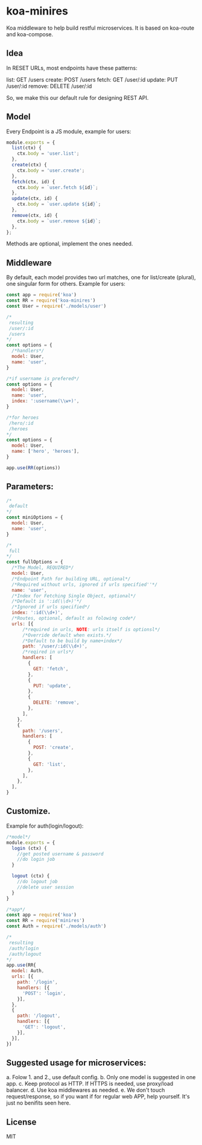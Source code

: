 # koa-minires

Koa middleware to help build restful microservices. It is based on koa-route and koa-compose.

## Idea
In RESET URLs, most endpoints have these patterns:

list:   GET /users
create: POST /users
fetch:  GET /user/:id
update: PUT /user/:id
remove: DELETE /user/:id

So, we make this our default rule for designing REST API.

## Model

Every Endpoint is a JS module, example for users:

```js
module.exports = {
  list(ctx) {
    ctx.body = 'user.list';
  },
  create(ctx) {
    ctx.body = 'user.create';
  },
  fetch(ctx, id) {
    ctx.body = `user.fetch ${id}`;
  },
  update(ctx, id) {
    ctx.body = `user.update ${id}`;
  },
  remove(ctx, id) {
    ctx.body = `user.remove ${id}`;
  },
};
```

Methods are optional, implement the ones needed.

## Middleware

By default, each model provides two url matches, one for list/create (plural), one singular form for others. Example for users:

```js
const app = require('koa')
const RR = require('koa-minires')
const User = require('./models/user')

/*
 resulting
 /user/:id
 /users
*/
const options = {
  /*handlers*/
  model: User,
  name: 'user',
}

/*if username is prefered*/
const options = {
  model: User,
  name: 'user',
  index: ':username(\\w+)',
}

/*for heroes
 /hero/:id
 /heroes
*/
const options = {
  model: User,
  name: ['hero', 'heroes'],
}

app.use(RR(options))
```

## Parameters:
```js
/*
 default
*/
const miniOptions = {
  model: User,
  name: 'user',
}

/*
 full
*/
const fullOptions = {
  /*The Model, REQUIRED*/
  model: User,
  /*Endpoint Path for building URL, optional*/
  /*Required without urls, ignored if urls specified''*/
  name: 'user',
  /*Index for Fetching Single Object, optional*/
  /*Default is ':id(\\d+)'*/
  /*Ignored if urls specified*/
  index: ':id(\\d+)',
  /*Routes, optional, default as folowing code*/
  urls: [{
      /*required in urls, NOTE: urls itself is optionsl*/
      /*Override default when exists.*/
      /*Default to be build by name+index*/
      path: '/user/:id(\\d+)',
      /*reqired in urls*/
      handlers: [
        {
          GET: 'fetch',
        },
        {
          PUT: 'update',
        },
        {
          DELETE: 'remove',
        },
      ],
    },
    {
      path: '/users',
      handlers: [
        {
          POST: 'create',
        },
        {
          GET: 'list',
        },
      ],
    },
  ],
}
```

## Customize. 

Example for auth(login/logout):

```js
/*model*/
module.exports = {
  login (ctx) {
    //get posted username & password
    //do login job
  }

  logout (ctx) {
    //do logout job
    //delete user session
  }
}

/*app*/
const app = require('koa')
const RR = require('minires')
const Auth = require('./models/auth')

/*
 resulting 
 /auth/login
 /auth/logout
*/
app.use(RR{
  model: Auth,
  urls: [{
    path: '/login',
    handlers: [{
      'POST': 'login',
    }],
  },
  {
    path: '/logout',
    handlers: [{
      'GET': 'logout',
    }],
  }],
})
```

## Suggested usage for microservices:

a. Folow 1. and 2., use default config.
b. Only one model is suggested in one app.
c. Keep protocol as HTTP. If HTTPS is needed, use proxy/load balancer.
d. Use koa middlewares as needed.
e. We don't touch request/response, so if you want if for regular web APP, help yourself.
   It's just no benifits seen here.

## License

  MIT

